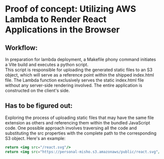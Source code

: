 # Proof of concept: Utilizing AWS Lambda to Render React Applications in the Browser

## Workflow:

In preparation for lambda deployment, a Makefile phony command initiates a Vite build and executes a python script.  
This script is responsible for uploading the generated static files to an S3 object, which will serve as a reference point within the shipped index.html file.
The Lambda function exclusively serves the static index.html file without any server-side rendering involved. The entire application is constructed on the client's side.

## Has to be figured out:

Exploring the process of uploading static files that may have the same file extension as others and referencing them within the bundled JavaScript code. One possible approach involves traversing all the code and substituting the src properties with the complete path to the corresponding S3 object. Here's an example:

```jsx
return <img src="/react.svg"/>
return <img src="https://personal-misho.s3.amazonaws/public/react.svg"/>
```